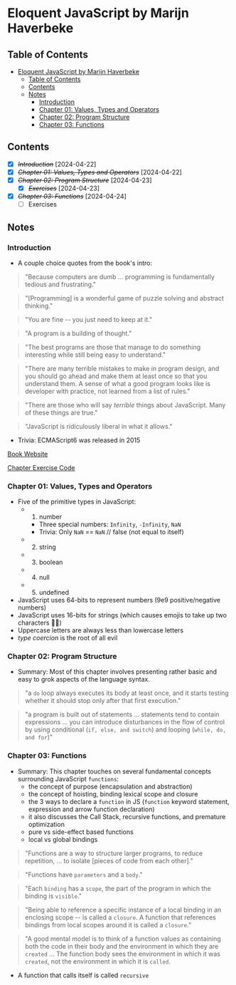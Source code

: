 # Eloquent JavaScript by Marijn Haverbeke

## Table of Contents

- [Eloquent JavaScript by Marijn Haverbeke](#eloquent-javascript-by-marijn-haverbeke)
  - [Table of Contents](#table-of-contents)
  - [Contents](#contents)
  - [Notes](#notes)
    - [Introduction](#introduction)
    - [Chapter 01: Values, Types and Operators](#chapter-01-values-types-and-operators)
    - [Chapter 02: Program Structure](#chapter-02-program-structure)
    - [Chapter 03: Functions](#chapter-03-functions)

## Contents

- [x] ~~_Introduction_~~ [2024-04-22]
- [x] ~~_Chapter 01: Values, Types and Operators_~~ [2024-04-22]
- [x] ~~_Chapter 02: Program Structure_~~ [2024-04-23]
  - [x] ~~_Exercises_~~ [2024-04-23]
- [x] ~~_Chapter 03: Functions_~~ [2024-04-24]
  - [ ] Exercises

## Notes

### Introduction

- A couple choice quotes from the book's intro:

> "Because computers are dumb ... programming is fundamentally tedious and frustrating."

> "[Programming] is a wonderful game of puzzle solving and abstract thinking."

> "You are fine -- you just need to keep at it."

> "A program is a building of thought."

> "The best programs are those that manage to do something interesting while still being easy to understand."

> "There are many terrible mistakes to make in program design, and you should go ahead and make them at least once so that you understand them. A sense of what a good program looks like is developer with practice, not learned from a list of rules."

> "There are those who will say _terrible_ things about JavaScript. Many of these things are true."

> "JavaScript is ridiculously liberal in what it allows."

- Trivia: ECMAScript6 was released in 2015

[Book Website](https://eloquentjavascript.net)

[Chapter Exercise Code](https://eloquentjavascript.net/code)

### Chapter 01: Values, Types and Operators

- Five of the primitive types in JavaScript:
  - 1. number
    - Three special numbers: `Infinity`, `-Infinity`, `NaN`
    - Trivia: Only `NaN` == `NaN` // false (not equal to itself)
  - 2. string
  - 3. boolean
  - 4. null
  - 5. undefined
- JavaScript uses 64-bits to represent numbers (9e9 positive/negative numbers)
- JavaScript uses 16-bits for strings (which causes emojis to take up two characters 🤦‍♂️)
- Uppercase letters are always less than lowercase letters
- _type coercion_ is the root of all evil

### Chapter 02: Program Structure

- Summary: Most of this chapter involves presenting rather basic and easy to grok aspects of the language syntax.

> "a `do` loop always executes its body at least once, and it starts testing whether it should stop only after that first execution."

> "a program is built out of statements ... statements tend to contain expressions ... you can introduce disturbances in the flow of control by using conditional (`if, else, and switch`) and looping (`while, do, and for`)"

### Chapter 03: Functions

- Summary: This chapter touches on several fundamental concepts surrounding JavaScript `functions`:
  - the concept of purpose (encapsulation and abstraction)
  - the concept of hoisting, binding lexical scope and closure
  - the 3 ways to declare a `function` in JS (`function` keyword statement, expression and arrow function declaration)
  - it also discusses the Call Stack, recursive functions, and premature optimization
  - pure vs side-effect based functions
  - local vs global bindings

> "Functions are a way to structure larger programs, to reduce repetition, ... to isolate [pieces of code from each other]."

> "Functions have `parameters` and a `body`."

> "Each `binding` has a `scope`, the part of the program in which the binding is `visible`."

> "Being able to reference a specific instance of a local binding in an enclosing scope -- is called a `closure`. A function that references bindings from local scopes around it is called a `closure`."

> "A good mental model is to think of a function values as containing both the code in their body and the environment in which they are `created` ... The function body sees the environment in which it was `created`, not the environment in which it is `called`.

- A function that calls itself is called `recursive`
